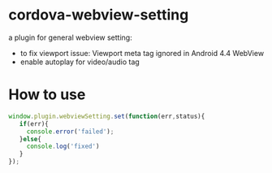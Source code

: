 cordova-webview-setting
====================
a plugin for general webview setting:

* to fix viewport issue: Viewport meta tag ignored in Android 4.4 WebView
* enable autoplay for video/audio tag


How to use
==============
```js
window.plugin.webviewSetting.set(function(err,status){
   if(err){
     console.error('failed');
   }else{
     console.log('fixed')
   }
});
```
